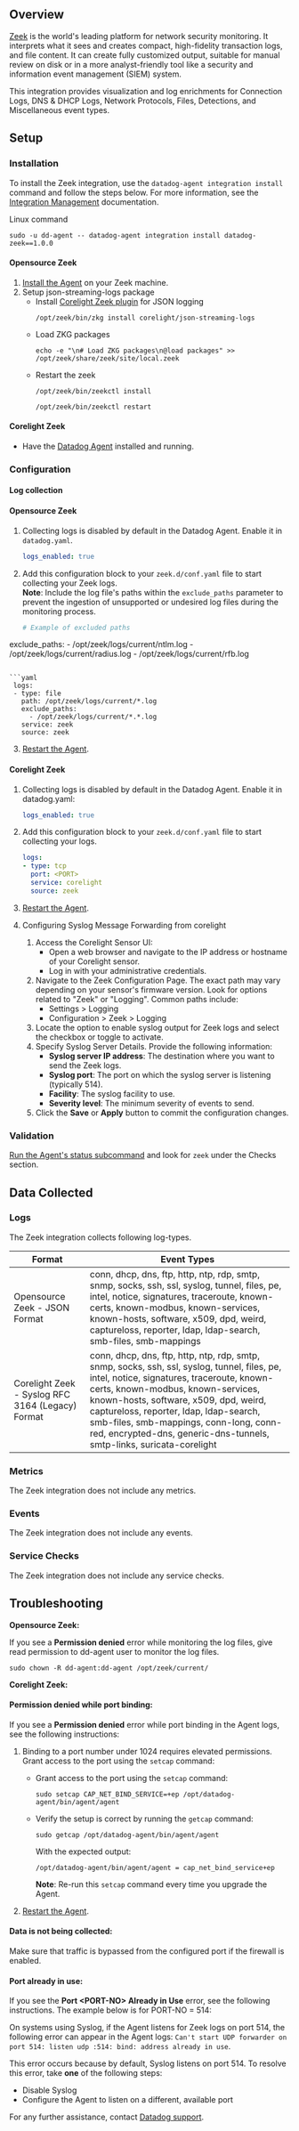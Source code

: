 ## Overview

[Zeek][6] is the world's leading platform for network security monitoring. It interprets what it sees and creates compact, high-fidelity transaction logs, and file content. It can create fully customized output, suitable for manual review on disk or in a more analyst-friendly tool like a security and information event management (SIEM) system.

This integration provides visualization and log enrichments for Connection Logs, DNS & DHCP Logs, Network Protocols, Files, Detections, and Miscellaneous event types.

## Setup

### Installation

To install the Zeek integration, use the `datadog-agent integration install` command and follow the steps below. For more information, see the [Integration Management][7] documentation.

Linux command
  ```shell
  sudo -u dd-agent -- datadog-agent integration install datadog-zeek==1.0.0
  ```

#### Opensource Zeek
1. [Install the Agent][4] on your Zeek machine.
2. Setup json-streaming-logs package
   - Install [Corelight Zeek plugin][5] for JSON logging
     ```
     /opt/zeek/bin/zkg install corelight/json-streaming-logs
     ```
   - Load ZKG packages
     ```
     echo -e "\n# Load ZKG packages\n@load packages" >> /opt/zeek/share/zeek/site/local.zeek
     ```
   - Restart the zeek
     ```
     /opt/zeek/bin/zeekctl install
     ```
     ```
     /opt/zeek/bin/zeekctl restart
     ```

#### Corelight Zeek
* Have the [Datadog Agent][4] installed and running.

### Configuration

#### Log collection

#### Opensource Zeek
1. Collecting logs is disabled by default in the Datadog Agent. Enable it in `datadog.yaml`.
    ```yaml
    logs_enabled: true
    ```

2. Add this configuration block to your `zeek.d/conf.yaml` file to start collecting your Zeek logs.  
 **Note**: Include the log file's paths within the `exclude_paths` parameter to prevent the ingestion of unsupported or undesired log files during the monitoring process.

   ```yaml
   # Example of excluded paths
  exclude_paths:
    - /opt/zeek/logs/current/ntlm.log
    - /opt/zeek/logs/current/radius.log
    - /opt/zeek/logs/current/rfb.log
   ```

   ```yaml
    logs:
    - type: file
      path: /opt/zeek/logs/current/*.log
      exclude_paths:
        - /opt/zeek/logs/current/*.*.log
      service: zeek
      source: zeek
   ```

3. [Restart the Agent][1].

#### Corelight Zeek
1. Collecting logs is disabled by default in the Datadog Agent. Enable it in datadog.yaml:
    ```yaml
    logs_enabled: true
    ```

2. Add this configuration block to your `zeek.d/conf.yaml` file to start collecting your logs.
    ```yaml
    logs:
    - type: tcp
      port: <PORT>
      service: corelight
      source: zeek
    ```

3. [Restart the Agent][1].

4. Configuring Syslog Message Forwarding from corelight
    1. Access the Corelight Sensor UI:  
       - Open a web browser and navigate to the IP address or hostname of your Corelight sensor.
       - Log in with your administrative credentials.
    2. Navigate to the Zeek Configuration Page. The exact path may vary depending on your sensor's firmware version. Look for options related to "Zeek" or "Logging". Common paths include:  
        - Settings > Logging
        - Configuration > Zeek > Logging
    3. Locate the option to enable syslog output for Zeek logs and select the checkbox or toggle to activate.
    4. Specify Syslog Server Details. Provide the following information:  
       - **Syslog server IP address**: The destination where you want to send the Zeek logs.
       - **Syslog port**: The port on which the syslog server is listening (typically 514).
       - **Facility**: The syslog facility to use.
       - **Severity level**: The minimum severity of events to send.
    5. Click the **Save** or **Apply** button to commit the configuration changes.  


### Validation

[Run the Agent's status subcommand][2] and look for `zeek` under the Checks section.

## Data Collected

### Logs

The Zeek integration collects following log-types.

| Format     | Event Types    | 
| ---------  | -------------- | 
| Opensource Zeek - JSON Format | conn, dhcp, dns, ftp, http, ntp, rdp, smtp, snmp, socks, ssh, ssl, syslog, tunnel, files, pe, intel, notice, signatures, traceroute, known-certs, known-modbus, known-services, known-hosts, software, x509, dpd, weird, captureloss, reporter, ldap, ldap-search, smb-files, smb-mappings |
| Corelight Zeek - Syslog RFC 3164 (Legacy) Format | conn, dhcp, dns, ftp, http, ntp, rdp, smtp, snmp, socks, ssh, ssl, syslog, tunnel, files, pe, intel, notice, signatures, traceroute, known-certs, known-modbus, known-services, known-hosts, software, x509, dpd, weird, captureloss, reporter, ldap, ldap-search, smb-files, smb-mappings, conn-long, conn-red, encrypted-dns, generic-dns-tunnels, smtp-links, suricata-corelight |

### Metrics

The Zeek integration does not include any metrics.

### Events

The Zeek integration does not include any events.

### Service Checks

The Zeek integration does not include any service checks.

## Troubleshooting

**Opensource Zeek:**

If you see a **Permission denied** error while monitoring the log files, give read permission to dd-agent user to monitor the log files.

  ```shell
  sudo chown -R dd-agent:dd-agent /opt/zeek/current/
  ```

**Corelight Zeek:**

#### Permission denied while port binding:

If you see a **Permission denied** error while port binding in the Agent logs, see the following instructions:

   1. Binding to a port number under 1024 requires elevated permissions. Grant access to the port using the `setcap` command:

      - Grant access to the port using the `setcap` command:

         ```shell
         sudo setcap CAP_NET_BIND_SERVICE=+ep /opt/datadog-agent/bin/agent/agent
         ```

      - Verify the setup is correct by running the `getcap` command:

         ```shell
         sudo getcap /opt/datadog-agent/bin/agent/agent
         ```

         With the expected output:

         ```shell
         /opt/datadog-agent/bin/agent/agent = cap_net_bind_service+ep
         ```

         **Note**: Re-run this `setcap` command every time you upgrade the Agent.

   2. [Restart the Agent][1].

#### Data is not being collected:

Make sure that traffic is bypassed from the configured port if the firewall is enabled.

#### Port already in use:

If you see the **Port <PORT-NO\> Already in Use** error, see the following instructions. The example below is for PORT-NO = 514:

On systems using Syslog, if the Agent listens for Zeek logs on port 514, the following error can appear in the Agent logs: `Can't start UDP forwarder on port 514: listen udp :514: bind: address already in use`.

This error occurs because by default, Syslog listens on port 514. To resolve this error, take **one** of the following steps:
- Disable Syslog
- Configure the Agent to listen on a different, available port

For any further assistance, contact [Datadog support][3].

[1]: https://docs.datadoghq.com/agent/guide/agent-commands/#start-stop-and-restart-the-agent
[2]: https://docs.datadoghq.com/agent/guide/agent-commands/#agent-status-and-information
[3]: https://docs.datadoghq.com/help/
[4]: https://docs.datadoghq.com/agent/
[5]: https://github.com/corelight/json-streaming-logs
[6]: https://zeek.org/
[7]: https://docs.datadoghq.com/agent/guide/integration-management/?tab=linux#install
